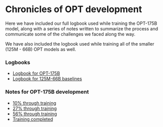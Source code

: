 # Chronicles of OPT development
Here we have included our full logbook used while training the OPT-175B model, along with a series of notes written to summarize the process and communicate some of the challenges we faced along the way.

We have also included the logbook used while training all of the smaller (125M - 66B) OPT models as well.

### Logbooks
* [Logbook for OPT-175B](./OPT175B_Logbook.pdf)
* [Logbook for 125M-66B baselines](./OPT_Baselines_Logbook.pdf)

### Notes for OPT-175B development
* [10% through training](./10_percent_update.md)
* [27% through training](./27_percent_update.md)
* [56% through training](./56_percent_update.md)
* [Training completed](./final_update.md)
